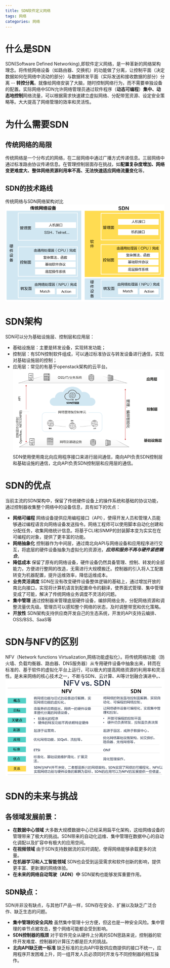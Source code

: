 ```yaml
---
title: SDN软件定义网络
tags: 网络
categories: 网络
---
```


# 什么是SDN
SDN(Software Defined Networking),即软件定义网络，是一种革新的网络架构理念。将传统网络设备（如路由器、交换机）的功能做了分离，让控制平面（决定数据如何在网络中流动的部分）与数据转发平面（实际发送和接收数据的部分）分离 -- **转控分离**。就像给网络安装了大脑，随时控制网络行为，而不需要单独设备的配置。实际网络中SDN允许网络管理员通过软件程序（**动态可编程**）**集中、动态地控制**网络流量，可以根据需求快速建立虚拟网络、分配带宽资源、设定安全策略等。大大提高了网络管理的效率和灵活性。
<!--more-->
# 为什么需要SDN
## 传统网络的局限
传统网络是一个分布式的网络，在二层网络中通过广播方式传递信息。三层网络中通过标准路由协议传递信息。在管理控制层面存在挑战，如**配置复杂度增加、网络变更难度大、整体网络资源利用率不高、无法快速适应网络流量变化**等。
## SDN的技术路线
传统网络与SDN网络架构对比
![](../../image/network/SDN/传统网络架构与SDN网络架构.png)

# SDN架构
SDN可以分为基础设施层、控制层和应用层：
- 基础设施层：主要是转发设备，实现转发功能；
- 控制层：有SDN控制软件组成，可以通过标准协议与转发设备进行通信，实现对基础设施层的控制；
- 应用层：常见的有基于openstack架构的云平台。
![](../../image/network/SDN/SDN网络架构.png)
SDN使用使用南北向应用程序接口来进行层间通信，南向API负责SDN控制层和基础设施的通信，北向API负责SDN控制层和应用层的通信。
# SDN的优点
当前主流的SDN架构中，保留了传统硬件设备上的操作系统和基础的协议功能，通过控制器收集整个网络中的设备信息，具有如下的优点：
- **网络可编程**
  网络设备提供应用编程接口（API），使得开发人员和管理人员能够通过编程语言向网络设备发送指令。网络工程师可以使用脚本自动化创建和分配任务，收集网络统计信息。将基于CLI和SNMP的封装脚本变为实实在在可编程的对象，提供了更丰富的功能。
- **网络抽象化**
  控制器作为中间层，通过南北向API与网络设备和应用程序进行交互，将底层的硬件设备抽象为虚拟化的资源池，***应用和服务不再与硬件紧密耦合***。
- **降低成本**
  保留了原有的网络设备，硬件设备仍然具备管理、控制、转发的全部能力，方便进行整网的改造，无需进行大规模搬迁。控制器的引入将人工配置转变为机器配置，提升运维效率，降低运维成本。
- **业务灵活调度**
  SDN在没有改变硬件设备整体逻辑的基础上，通过增加开放的南北向接口，实现将计算机语言到配置命令的翻译，使界面式管理、集中管理变成了可能，解决了传统网络业务调度不灵活的问题。
- **集中管理**
  通过控制器来管理底层硬件设备，编排网络业务，分配网络资源和调整流量优先级。管理员可以感知整个网络的状态，及时调整带宽和优化策略。
- **开放性**
  SDN架构支持供应商开发自己的生态系统，开发的API支持云编排、OSS/BSS、SaaS等

# SDN与NFV的区别
NFV（Network functions Virtualization,网络功能虚拟化）。将传统网络功能（防火墙、负载均衡器、路由器、DNS服务器）从专用硬件设备中抽象出来，转而在标准的、基于软件的虚拟化平台上运行，可以极大的提高网络资源的利用率和灵活性。是未来网络的核心技术之一，不断与SDN、云计算、AI等计划融合演进中。、
![](../../image/network/SDN/SDN与NFV的区别.png)
# SDN的未来与挑战
## 各领域发展前景：
- **在数据中心领域**
大多数大规模数据中心已经采用扁平化架构，这给网络设备的管理带来了极大的挑战。SDN带来的自动化运维、集中管理在数据中心的自动化调配以及扩容中有极大的应用空间。
- **在视频领域**
由于SDN支持数据流的实时调配，使得网络能够承载更多的流量。
- **在机器学习和人工智能领域**
SDN也会受到运营需求和软件创新的影响，提供更丰富、更新潮的网络体验。
- **在未来的网络自动驾驶（ADN）中**
SDN架构也能够发挥重要作用。

## SDN缺点：
SDN并非没有缺点，与其他IT产品一样，SDN存在安全、扩展以及缺乏广泛合作、缺乏生态的问题。
- **集中管理的安全风险**
虽然集中管理十分方便，但这也是一种安全风险。集中管理的单节点被攻击，整个网络可能都会受到影响。
- **SDN控制器的瓶颈**
对于软件完全从硬件上分离的SDN思路来说，控制器的软件开发难度、控制器的计算压力都是巨大的挑战。
- **北向API缺乏统一标准**
缺乏标准的北向API导致供应商提供的接口不统一，应用程序开发困难上升，同一组开发人员必须同时开发与不同控制器的相互操作。
